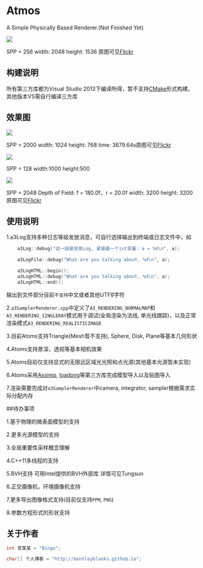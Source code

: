 # Atmos

A Simple Physically Based Renderer.(Not Finished Yet)

![](https://farm2.staticflickr.com/1549/26033000861_2fa780aaf5_o.png)

SPP = 256 width: 2048 height: 1536 原图可见[Flickr](https://www.flickr.com/photos/134486032@N03/26033000861/in/dateposted-public/)

## 构建说明

所有第三方库都为Visual Studio 2013下编译所得，暂不支持[CMake](https://cmake.org/)形式构建。其他版本VS需自行编译三方库


## 效果图

![](https://farm2.staticflickr.com/1532/25519761274_13b60a86a5_c.jpg)

SPP = 2000 width: 1024 height: 768 time: 3679.64s原图可见[Flickr](https://www.flickr.com/photos/134486032@N03/25519761274/in/dateposted-public/)

![](https://farm2.staticflickr.com/1540/25493615434_59b96306f5_z.jpg)

SPP = 128 width:1000 height:500

![](https://farm2.staticflickr.com/1486/25742938521_7161856337_z.jpg)

SPP = 2048 Depth of Field: f = 180.0f，r = 20.0f width: 3200 height: 3200 原图可见[Flickr](https://www.flickr.com/photos/134486032@N03/25742938521/in/dateposted-public/)


## 使用说明

1.a3Log支持多种日志等级发放消息，可自行选择输出到终端或日志文件中，如

```cpp
    a3Log::debug("这一段是信息Log, 紧接着一个int变量: a = %d\n", a);

    a3LogFile::debug("What are you talking about. %d\n", a);

    a3LogHTML::begin();
    a3LogHTML::debug("What are you talking about. %d\n", a);
    a3LogHTML::end();
```
输出到文件部分目前```不支持```中文或者其他UTF8字符

2.```a3SamplerRenderer.cpp```中定义了```A3_RENDERING_NORMALMAP```和```A3_RENDERING_SINGLERAY```模式用于调试(全局渲染为法线, 单光线跟踪)，以及正常渲染模式```A3_RENDERING_REALISTICIMAGE```

3.目前Atoms支持Triangle(Mesh暂不支持), Sphere, Disk, Plane等基本几何形状

4.Atoms支持景深，透视等基本相机效果

5.Atoms目前仅支持显式的无限远区域光光照和点光源(其他基本光源暂未实现)

6.Atoms采用[Assimp](https://github.com/assimp/assimp), [loadpng](http://lodev.org/lodepng/)等第三方库完成模型导入以及贴图导入

7.渲染需要完成对```a3SamplerRenderer```中camera, integrator, sampler根据需求实际分配内存

##待办事项

1.基于物理的微表面模型的支持

2.更多光源模型的支持

3.全局重要性采样概念理解

4.C++11多线程的支持

5.BVH支持 可用Intel提供的BVH外部库 详情可见Tungsun

6.正交摄像机，环境摄像机支持

7.更多导出图像格式支持(目前仅支持```PPM```, ```PNG```)

8.参数方程形式的形状支持


## 关于作者

``` cpp
int 官某某 = "Bingo";

char[] 个人博客 = "http://bentleyblanks.github.io";
```

